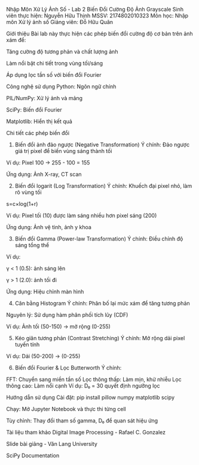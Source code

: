 Nhập Môn Xử Lý Ảnh Số - Lab 2
Biến Đổi Cường Độ Ảnh Grayscale
Sinh viên thực hiện: Nguyễn Hữu Thịnh MSSV: 2174802010323
Môn học: Nhập môn Xử lý ảnh số
Giảng viên: Đỗ Hữu Quân

Giới thiệu
Bài lab này thực hiện các phép biến đổi cường độ cơ bản trên ảnh xám để:

Tăng cường độ tương phản và chất lượng ảnh

Làm nổi bật chi tiết trong vùng tối/sáng

Áp dụng lọc tần số với biến đổi Fourier

Công nghệ sử dụng
Python: Ngôn ngữ chính

PIL/NumPy: Xử lý ảnh và mảng

SciPy: Biến đổi Fourier

Matplotlib: Hiển thị kết quả

Chi tiết các phép biến đổi
1. Biến đổi ảnh đảo ngược (Negative Transformation)
Ý chính: Đảo ngược giá trị pixel để biến vùng sáng thành tối

Ví dụ: Pixel 100 → 255 - 100 = 155

Ứng dụng: Ảnh X-ray, CT scan

2. Biến đổi logarit (Log Transformation)
Ý chính: Khuếch đại pixel nhỏ, làm rõ vùng tối

s=c×log(1+r)

Ví dụ: Pixel tối (10) được làm sáng nhiều hơn pixel sáng (200)

Ứng dụng: Ảnh vệ tinh, ảnh y khoa

3. Biến đổi Gamma (Power-law Transformation)
Ý chính: Điều chỉnh độ sáng tổng thể

Ví dụ:

γ < 1 (0.5): ảnh sáng lên

γ > 1 (2.0): ảnh tối đi

Ứng dụng: Hiệu chỉnh màn hình

4. Cân bằng Histogram
Ý chính: Phân bố lại mức xám để tăng tương phản

Nguyên lý: Sử dụng hàm phân phối tích lũy (CDF)

Ví dụ: Ảnh tối (50-150) → mở rộng (0-255)

5. Kéo giãn tương phản (Contrast Stretching)
Ý chính: Mở rộng dải pixel tuyến tính
 
Ví dụ: Dải (50-200) → (0-255)

6. Biến đổi Fourier & Lọc Butterworth
Ý chính:

FFT: Chuyển sang miền tần số
Lọc thông thấp: Làm mịn, khử nhiễu
Lọc thông cao: Làm nổi cạnh
Ví dụ: D₀ = 30 quyết định ngưỡng lọc
   
Hướng dẫn sử dụng
Cài đặt: pip install pillow numpy matplotlib scipy

Chạy: Mở Jupyter Notebook và thực thi từng cell

Tùy chỉnh: Thay đổi tham số gamma, D₀ để quan sát hiệu ứng

Tài liệu tham khảo
Digital Image Processing - Rafael C. Gonzalez

Slide bài giảng - Văn Lang University

SciPy Documentation
